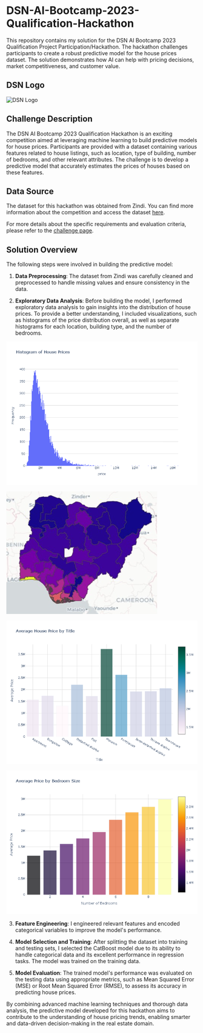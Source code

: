 # DSN-AI-Bootcamp-2023-Qualification-Hackathon

This repository contains my solution for the DSN AI Bootcamp 2023 Qualification Project Participation/Hackathon. The hackathon challenges participants to create a robust predictive model for the house prices dataset. The solution demonstrates how AI can help with pricing decisions, market competitiveness, and customer value.
## DSN Logo

![DSN Logo](assets/dsn_logo.png)


## Challenge Description

The DSN AI Bootcamp 2023 Qualification Hackathon is an exciting competition aimed at leveraging machine learning to build predictive models for house prices. Participants are provided with a dataset containing various features related to house listings, such as location, type of building, number of bedrooms, and other relevant attributes. The challenge is to develop a predictive model that accurately estimates the prices of houses based on these features.

## Data Source

The dataset for this hackathon was obtained from Zindi. You can find more information about the competition and access the dataset [here](https://zindi.africa/competitions/free-ai-classes-in-every-city-hackathon-2023).

For more details about the specific requirements and evaluation criteria, please refer to the [challenge page](https://github.com/DataScienceNigeria/DSN-AI-Bootcamp-2023-Qualification-Project-Participation-and-Hackathon/blob/main/ML%20with%20Azure-Python.md#judging-criteria).

## Solution Overview
The following steps were involved in building the predictive model:

1. **Data Preprocessing**: The dataset from Zindi was carefully cleaned and preprocessed to handle missing values and ensure consistency in the data.

2. **Exploratory Data Analysis**: Before building the model, I performed exploratory data analysis to gain insights into the distribution of house prices. To provide a better understanding, I included visualizations, such as histograms of the price distribution overall, as well as separate histograms for each location, building type, and the number of bedrooms.

![Histogram of Price Distribution](asset\price_distribution.png)

![Histogram of Price Distribution for Each Location](asset\map_chloro.jpg)

![Histogram of Price Distribution for Each Type of Building](asset\pricetitle.png)

![Histogram of Price Distribution for Number of Bedrooms](asset\pricebed.png)

3. **Feature Engineering**: I engineered relevant features and encoded categorical variables to improve the model's performance.

4. **Model Selection and Training**: After splitting the dataset into training and testing sets, I selected the CatBoost model due to its ability to handle categorical data and its excellent performance in regression tasks. The model was trained on the training data.

5. **Model Evaluation**: The trained model's performance was evaluated on the testing data using appropriate metrics, such as Mean Squared Error (MSE) or Root Mean Squared Error (RMSE), to assess its accuracy in predicting house prices.



By combining advanced machine learning techniques and thorough data analysis, the predictive model developed for this hackathon aims to contribute to the understanding of house pricing trends, enabling smarter and data-driven decision-making in the real estate domain.
